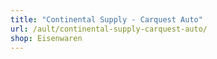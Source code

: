 ```yaml
---
title: "Continental Supply - Carquest Auto"
url: /ault/continental-supply-carquest-auto/
shop: Eisenwaren
---
```

